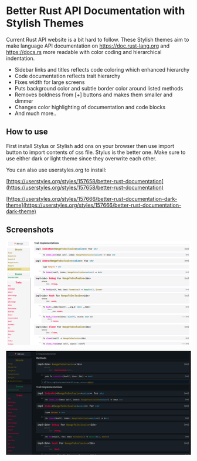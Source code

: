 # Better Rust API Documentation with Stylish Themes

Current Rust API website is a bit hard to follow. These Stylish themes aim to make language API documentation on https://doc.rust-lang.org and https://docs.rs more readable with color coding and hierarchical indentation.

* Sidebar links and titles reflects code coloring which enhanced hierarchy
* Code documentation reflects trait hierarchy
* Fixes width for large screens
* Puts background color and subtle border color around listed methods
* Removes boldness from [+] buttons and makes them smaller and dimmer
* Changes color highlighting of documentation and code blocks
* And much more..

## How to use

First install Stylus or Stylish add ons on your browser then use import button to import contents of css file. Stylus is the better one. Make sure to use either dark or light theme since they overwrite each other. 

You can also use userstyles.org to install:

[https://userstyles.org/styles/157658/better-rust-documentation](https://userstyles.org/styles/157658/better-rust-documentation)

[https://userstyles.org/styles/157666/better-rust-documentation-dark-theme](https://userstyles.org/styles/157666/better-rust-documentation-dark-theme)

## Screenshots

![Rust API Light Theme](https://raw.githubusercontent.com/snnsnn/Better-Rust-Documentation/master/Rust%20API%20Light%20Theme.png)

![Rust API Dark Theme](https://raw.githubusercontent.com/snnsnn/Better-Rust-Documentation/master/Rust%20API%20Dark%20Theme.png)

